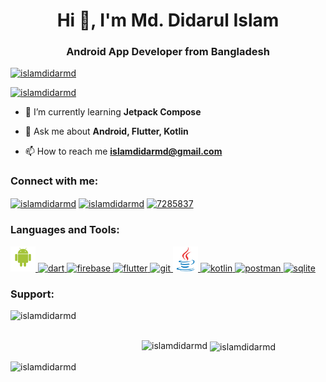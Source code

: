 <h1 align="center">Hi 👋, I'm Md. Didarul Islam</h1>
<h3 align="center">Android App Developer from Bangladesh</h3>

<!-- <p align="left"> <img src="https://komarev.com/ghpvc/?username=islamdidarmd&label=Profile%20views&color=0e75b6&style=flat" alt="islamdidarmd" /> </p> -->

<p align="left"> <a href="https://github.com/ryo-ma/github-profile-trophy"><img src="https://github-profile-trophy.vercel.app/?username=islamdidarmd" alt="islamdidarmd" /></a> </p>

<p align="left"> <a href="https://twitter.com/islamdidarmd" target="blank"><img src="https://img.shields.io/twitter/follow/islamdidarmd?logo=twitter&style=for-the-badge" alt="islamdidarmd" /></a> </p>

- 🌱 I’m currently learning **Jetpack Compose**

- 💬 Ask me about **Android, Flutter, Kotlin**

- 📫 How to reach me **islamdidarmd@gmail.com**

<h3 align="left">Connect with me:</h3>
<p align="left">
<a href="https://twitter.com/islamdidarmd" target="blank"><img align="center" src="https://raw.githubusercontent.com/rahuldkjain/github-profile-readme-generator/master/src/images/icons/Social/twitter.svg" alt="islamdidarmd" height="30" width="40" /></a>
<a href="https://linkedin.com/in/islamdidarmd" target="blank"><img align="center" src="https://raw.githubusercontent.com/rahuldkjain/github-profile-readme-generator/master/src/images/icons/Social/linked-in-alt.svg" alt="islamdidarmd" height="30" width="40" /></a>
<a href="https://stackoverflow.com/users/7285837" target="blank"><img align="center" src="https://raw.githubusercontent.com/rahuldkjain/github-profile-readme-generator/master/src/images/icons/Social/stack-overflow.svg" alt="7285837" height="30" width="40" /></a>
</p>

<h3 align="left">Languages and Tools:</h3>
<p align="left"> <a href="https://developer.android.com" target="_blank" rel="noreferrer"> <img src="https://raw.githubusercontent.com/devicons/devicon/master/icons/android/android-original-wordmark.svg" alt="android" width="40" height="40"/> </a> <a href="https://dart.dev" target="_blank" rel="noreferrer"> <img src="https://www.vectorlogo.zone/logos/dartlang/dartlang-icon.svg" alt="dart" width="40" height="40"/> </a> <a href="https://firebase.google.com/" target="_blank" rel="noreferrer"> <img src="https://www.vectorlogo.zone/logos/firebase/firebase-icon.svg" alt="firebase" width="40" height="40"/> </a> <a href="https://flutter.dev" target="_blank" rel="noreferrer"> <img src="https://www.vectorlogo.zone/logos/flutterio/flutterio-icon.svg" alt="flutter" width="40" height="40"/> </a> <a href="https://git-scm.com/" target="_blank" rel="noreferrer"> <img src="https://www.vectorlogo.zone/logos/git-scm/git-scm-icon.svg" alt="git" width="40" height="40"/> </a> <a href="https://www.java.com" target="_blank" rel="noreferrer"> <img src="https://raw.githubusercontent.com/devicons/devicon/master/icons/java/java-original.svg" alt="java" width="40" height="40"/> </a> <a href="https://kotlinlang.org" target="_blank" rel="noreferrer"> <img src="https://www.vectorlogo.zone/logos/kotlinlang/kotlinlang-icon.svg" alt="kotlin" width="40" height="40"/> </a> <a href="https://postman.com" target="_blank" rel="noreferrer"> <img src="https://www.vectorlogo.zone/logos/getpostman/getpostman-icon.svg" alt="postman" width="40" height="40"/> </a> <a href="https://www.sqlite.org/" target="_blank" rel="noreferrer"> <img src="https://www.vectorlogo.zone/logos/sqlite/sqlite-icon.svg" alt="sqlite" width="40" height="40"/> </a> </p>

<h3 align="left">Support:</h3>
<p><a href="https://www.buymeacoffee.com/islamdidarmd"> <img align="left" src="https://cdn.buymeacoffee.com/buttons/v2/default-yellow.png" height="50" width="210" alt="islamdidarmd" /></a></p><br><br>

<p><img align="left" src="https://github-readme-stats.vercel.app/api/top-langs?username=islamdidarmd&show_icons=true&locale=en&layout=compact" alt="islamdidarmd" /></p>

<p>&nbsp;<img align="center" src="https://github-readme-stats.vercel.app/api?username=islamdidarmd&show_icons=true&locale=en" alt="islamdidarmd" /></p>

<p><img align="center" src="https://github-readme-streak-stats.herokuapp.com/?user=islamdidarmd&" alt="islamdidarmd" /></p>
